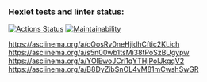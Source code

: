 ### Hexlet tests and linter status:
[![Actions Status](https://github.com/fedorovaea18/java-project-61/actions/workflows/hexlet-check.yml/badge.svg)](https://github.com/fedorovaea18/java-project-61/actions)
[![Maintainability](https://api.codeclimate.com/v1/badges/bc953fb0ab378995dab3/maintainability)](https://codeclimate.com/github/hexlet-boilerplates/java-package/maintainability)

https://asciinema.org/a/cQosRv0neHjidhCftic2KLich
https://asciinema.org/a/s5n00wb1tsMi38tPoSzBUgypw
https://asciinema.org/a/YOlEwoJCri1qYTHjPolJkgqV2
https://asciinema.org/a/B8DyZibSnOL4vM81mCwshSwGR
